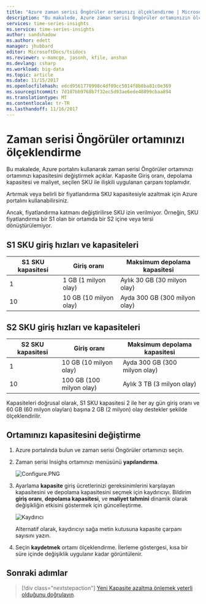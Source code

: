 ```yaml
---
title: "Azure zaman serisi Öngörüler ortamınızı ölçeklendirme | Microsoft Docs"
description: "Bu makalede, Azure zaman serisi Öngörüler ortamınızın ölçeğini açıklar. Eklemek veya içinde bir fiyatlandırma SKU kapasitesi çıkarmak için Azure Portalı'nı kullanın."
services: time-series-insights
ms.service: time-series-insights
author: sandshadow
ms.author: edett
manager: jhubbard
editor: MicrosoftDocs/tsidocs
ms.reviewer: v-mamcge, jasonh, kfile, anshan
ms.devlang: csharp
ms.workload: big-data
ms.topic: article
ms.date: 11/15/2017
ms.openlocfilehash: edcd9561778998c4df09cc5014f8b8ba81c0e369
ms.sourcegitcommit: 7d107bb9768b7f32ec5d93ae6ede40899cbaa894
ms.translationtype: MT
ms.contentlocale: tr-TR
ms.lasthandoff: 11/16/2017
---
```

# <a name="how-to-scale-your-time-series-insights-environment"></a>Zaman serisi Öngörüler ortamınızı ölçeklendirme

Bu makalede, Azure portalını kullanarak zaman serisi Öngörüler ortamınızı ortamınızı kapasitesini değiştirmek açıklar. Kapasite Giriş oranı, depolama kapasitesi ve maliyet, seçilen SKU ile ilişkili uygulanan çarpanı toplamıdır. 

Artırmak veya belirli bir fiyatlandırma SKU kapasitesiyle azaltmak için Azure portalını kullanabilirsiniz. 

Ancak, fiyatlandırma katmanı değiştirilirse SKU izin verilmiyor. Örneğin, SKU fiyatlandırma bir S1 olan bir ortamda bir S2 içine veya tersi dönüştürülemiyor. 


## <a name="s1-sku-ingress-rates-and-capacities"></a>S1 SKU giriş hızları ve kapasiteleri

| S1 SKU kapasitesi | Giriş oranı | Maksimum depolama kapasitesi
| --- | --- | --- |
| 1 | 1 GB (1 milyon olay) | Aylık 30 GB (30 milyon olay) |
| 10 | 10 GB (10 milyon olay) | Ayda 300 GB (300 milyon olay) |

## <a name="s2-sku-ingress-rates-and-capacities"></a>S2 SKU giriş hızları ve kapasiteleri

| S2 SKU kapasitesi | Giriş oranı | Maksimum depolama kapasitesi
| --- | --- | --- |
| 1 | 10 GB (10 milyon olay) | Ayda 300 GB (300 milyon olay) |
| 10 | 100 GB (100 milyon olay) | Aylık 3 TB (3 milyon olay) |

Kapasiteleri doğrusal olarak, S1 SKU kapasitesi 2 ile her ay gün giriş oranı ve 60 GB (60 milyon olayları) başına 2 GB (2 milyon) olay destekler şekilde ölçeklendirilir.

## <a name="change-the-capacity-of-your-environment"></a>Ortamınızı kapasitesini değiştirme
1. Azure portalında bulun ve zaman serisi Öngörüler ortamınızı seçin. 

2. Zaman serisi Insighs ortamınızı menüsünü **yapılandırma**.

   ![Configure.PNG](media/scale-your-environment/configure.png)

3. Ayarlama **kapasite** giriş ücretlerinizi gereksinimlerini karşılayan kapasitesini ve depolama kapasitesini seçmek için kaydırıcıyı. Bildirim **giriş oranı**, **depolama kapasitesi**, ve **maliyet tahmini** dinamik olarak değişikliğin etkisini göstermek için güncelleştirme. 

   ![Kaydırıcı](media/scale-your-environment/slider.png)

   Alternatif olarak, kaydırıcıyı sağa metin kutusuna kapasite çarpanı sayısını yazın. 

4. Seçin **kaydetmek** ortamı ölçeklendirme. İlerleme göstergesi, kısa bir süre içinde değişiklik uygulanır kadar görüntülenir. 

## <a name="next-steps"></a>Sonraki adımlar
> [!div class="nextstepaction"]
> [Yeni Kapasite azaltma önlemek yeterli olduğunu doğrulayın](time-series-insights-diagnose-and-solve-problems.md).
